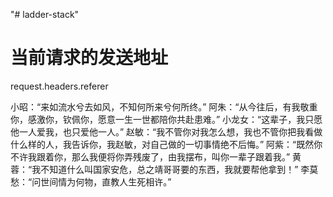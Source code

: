"# ladder-stack" 









# 当前请求的发送地址
request.headers.referer





小昭：“来如流水兮去如风，不知何所来兮何所终。”
阿朱：“从今往后，有我敬重你，感激你，钦佩你，愿意一生一世都陪你共赴患难。”
小龙女：“这辈子，我只愿他一人爱我，也只爱他一人。”
赵敏：“我不管你对我怎么想，我也不管你把我看做什么样的人，我告诉你，我赵敏，对自己做的一切事情绝不后悔。”
阿紫：“既然你不许我跟着你，那么我便将你弄残废了，由我摆布，叫你一辈子跟着我。”
黄蓉：“我不知道什么叫国家安危，总之靖哥哥要的东西，我就要帮他拿到！”
李莫愁：“问世间情为何物，直教人生死相许。”



















